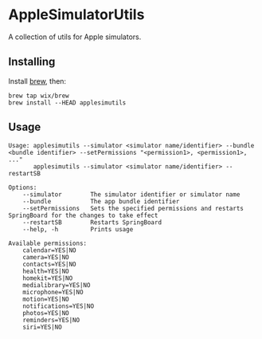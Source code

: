 # AppleSimulatorUtils
A collection of utils for Apple simulators.

## Installing

Install [brew](https://brew.sh), then:

```shell
brew tap wix/brew
brew install --HEAD applesimutils
```

## Usage

```shell
Usage: applesimutils --simulator <simulator name/identifier> --bundle <bundle identifier> --setPermissions "<permission1>, <permission1>, ..."
       applesimutils --simulator <simulator name/identifier> --restartSB

Options:
    --simulator        The simulator identifier or simulator name
    --bundle           The app bundle identifier
    --setPermissions   Sets the specified permissions and restarts SpringBoard for the changes to take effect
    --restartSB        Restarts SpringBoard
    --help, -h         Prints usage

Available permissions:
    calendar=YES|NO
    camera=YES|NO
    contacts=YES|NO
    health=YES|NO
    homekit=YES|NO
    medialibrary=YES|NO
    microphone=YES|NO
    motion=YES|NO
    notifications=YES|NO
    photos=YES|NO
    reminders=YES|NO
    siri=YES|NO
```
